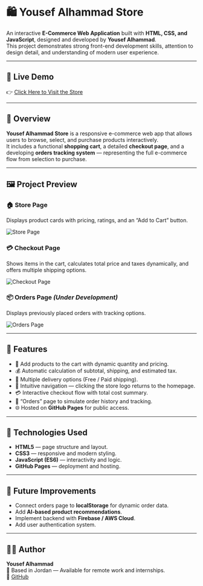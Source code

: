# 🛍️ Yousef Alhammad Store

An interactive **E-Commerce Web Application** built with **HTML, CSS, and JavaScript**, designed and developed by **Yousef Alhammad**.  
This project demonstrates strong front-end development skills, attention to design detail, and understanding of modern user experience.

---

## 🚀 Live Demo
👉 [Click Here to Visit the Store](https://yousef-alhammad-dev.github.io/Yousef-Alhammad-store/store.html)

---

## 🧠 Overview
**Yousef Alhammad Store** is a responsive e-commerce web app that allows users to browse, select, and purchase products interactively.  
It includes a functional **shopping cart**, a detailed **checkout page**, and a developing **orders tracking system** — representing the full e-commerce flow from selection to purchase.

---

## 🖼️ Project Preview

### 🏠 Store Page
Displays product cards with pricing, ratings, and an “Add to Cart” button.

![Store Page](assets/preview-store.jpg)

### 💳 Checkout Page
Shows items in the cart, calculates total price and taxes dynamically, and offers multiple shipping options.

![Checkout Page](assets/preview-checkout.jpg)

### 📦 Orders Page *(Under Development)*
Displays previously placed orders with tracking options.

![Orders Page](assets/preview-orders.jpg)

---

## 🧩 Features
- 🛒 Add products to the cart with dynamic quantity and pricing.  
- 💰 Automatic calculation of subtotal, shipping, and estimated tax.  
- 🚚 Multiple delivery options (Free / Paid shipping).  
- 🎯 Intuitive navigation — clicking the store logo returns to the homepage.  
- 💳 Interactive checkout flow with total cost summary.  
- 🧾 “Orders” page to simulate order history and tracking.  
- 🌐 Hosted on **GitHub Pages** for public access.

---

## 🧰 Technologies Used
- **HTML5** — page structure and layout.  
- **CSS3** — responsive and modern styling.  
- **JavaScript (ES6)** — interactivity and logic.  
- **GitHub Pages** — deployment and hosting.

---

## 🧠 Future Improvements
- Connect orders page to **localStorage** for dynamic order data.  
- Add **AI-based product recommendations**.  
- Implement backend with **Firebase / AWS Cloud**.  
- Add user authentication system.  

---

## 👨‍💻 Author
**Yousef Alhammad**  
📍 Based in Jordan — Available for remote work and internships.  
🔗 [GitHub](https://github.com/yousef-alhammad-dev)
